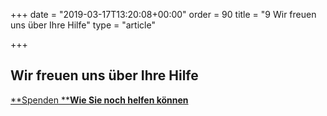 +++
date = "2019-03-17T13:20:08+00:00"
order = 90
title = "9 Wir freuen uns über Ihre Hilfe"
type = "article"

+++
## **Wir freuen uns über Ihre Hilfe**

[**Spenden   **]()[**Wie Sie noch helfen können**]()